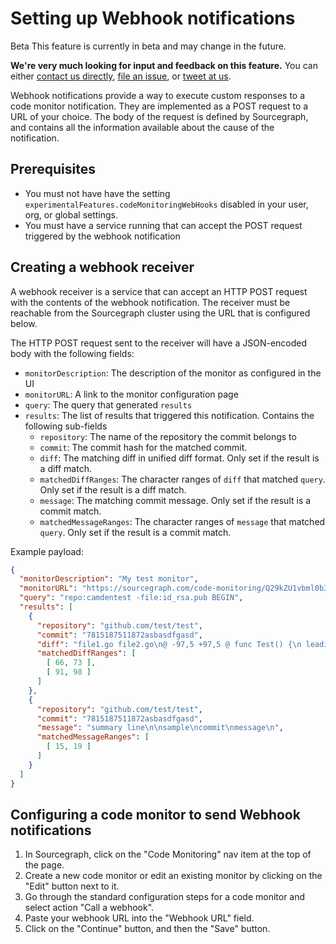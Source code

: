 # Setting up Webhook notifications

<aside class="note">
<p>
<span class="badge badge-beta">Beta</span> This feature is currently in beta and may change in the future.
</p>

<p><b>We're very much looking for input and feedback on this feature.</b> You can either <a href="https://sourcegraph.com/contact">contact us directly</a>, <a href="https://github.com/sourcegraph/sourcegraph">file an issue</a>, or <a href="https://twitter.com/sourcegraph">tweet at us</a>.</p>
</aside>

Webhook notifications provide a way to execute custom responses to a code monitor notification.
They are implemented as a POST request to a URL of your choice. The body of the request is defined
by Sourcegraph, and contains all the information available about the cause of the notification.

## Prerequisites

- You must not have have the setting `experimentalFeatures.codeMonitoringWebHooks` disabled in your user, org, or global settings.
- You must have a service running that can accept the POST request triggered by the webhook notification

## Creating a webhook receiver

A webhook receiver is a service that can accept an HTTP POST request with the contents of the webhook notification.
The receiver must be reachable from the Sourcegraph cluster using the URL that is configured below.

The HTTP POST request sent to the receiver will have a JSON-encoded body with the following fields:

- `monitorDescription`: The description of the monitor as configured in the UI
- `monitorURL`: A link to the monitor configuration page
- `query`: The query that generated `results`
- `results`: The list of results that triggered this notification. Contains the following sub-fields
  - `repository`: The name of the repository the commit belongs to
  - `commit`: The commit hash for the matched commit.
  - `diff`: The matching diff in unified diff format. Only set if the result is a diff match.
  - `matchedDiffRanges`: The character ranges of `diff` that matched `query`. Only set if the result is a diff match.
  - `message`: The matching commit message. Only set if the result is a commit match.
  - `matchedMessageRanges`: The character ranges of `message` that matched `query`. Only set if the result is a commit match.

Example payload:
```json
{
  "monitorDescription": "My test monitor",
  "monitorURL": "https://sourcegraph.com/code-monitoring/Q29kZU1vbml0b3I6NDI=?utm_source=",
  "query": "repo:camdentest -file:id_rsa.pub BEGIN",
  "results": [
    {
      "repository": "github.com/test/test",
      "commit": "7815187511872asbasdfgasd",
      "diff": "file1.go file2.go\n@ -97,5 +97,5 @ func Test() {\n leading context\n+matched added\n-matched removed\n trailing context\n",
      "matchedDiffRanges": [
        [ 66, 73 ],
        [ 91, 98 ]
      ]
    },
    {
      "repository": "github.com/test/test",
      "commit": "7815187511872asbasdfgasd",
      "message": "summary line\n\nsample\ncommit\nmessage\n",
      "matchedMessageRanges": [
        [ 15, 19 ]
      ]
    }
  ]
}
```

## Configuring a code monitor to send Webhook notifications

1. In Sourcegraph, click on the "Code Monitoring" nav item at the top of the page.
1. Create a new code monitor or edit an existing monitor by clicking on the "Edit" button next to it.
1. Go through the standard configuration steps for a code monitor and select action "Call a webhook".
1. Paste your webhook URL into the "Webhook URL" field.
1. Click on the "Continue" button, and then the "Save" button.
